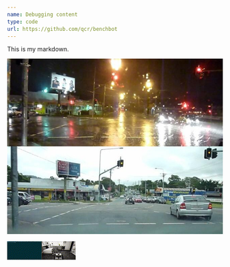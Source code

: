 ```yaml
---
name: Debugging content
type: code
url: https://github.com/qcr/benchbot
---
```


This is my markdown.

![Image](../legacy_datasets/alderly.jpg)

![Local GIF](./debug.gif)
